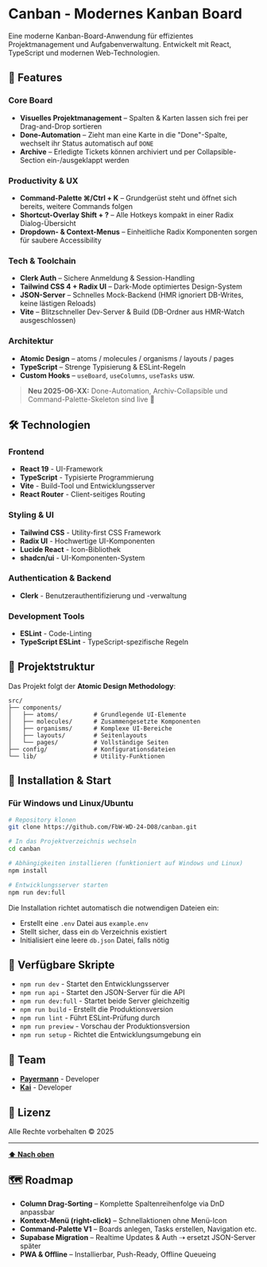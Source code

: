 # Canban - Modernes Kanban Board

Eine moderne Kanban-Board-Anwendung für effizientes Projektmanagement und Aufgabenverwaltung. Entwickelt mit React, TypeScript und modernen Web-Technologien.

## 🚀 Features

### Core Board

- **Visuelles Projektmanagement** – Spalten & Karten lassen sich frei per Drag-and-Drop sortieren
- **Done-Automation** – Zieht man eine Karte in die "Done"-Spalte, wechselt ihr Status automatisch auf `DONE`
- **Archive** – Erledigte Tickets können archiviert und per Collapsible-Section ein-/ausgeklappt werden

### Productivity & UX

- **Command-Palette ⌘/Ctrl + K** – Grundgerüst steht und öffnet sich bereits, weitere Commands folgen
- **Shortcut-Overlay Shift + ?** – Alle Hotkeys kompakt in einer Radix Dialog-Übersicht
- **Dropdown- & Context-Menus** – Einheitliche Radix Komponenten sorgen für saubere Accessibility

### Tech & Toolchain

- **Clerk Auth** – Sichere Anmeldung & Session-Handling
- **Tailwind CSS 4 + Radix UI** – Dark-Mode optimiertes Design-System
- **JSON-Server** – Schnelles Mock-Backend (HMR ignoriert DB-Writes, keine lästigen Reloads)
- **Vite** – Blitzschneller Dev-Server & Build (DB-Ordner aus HMR-Watch ausgeschlossen)

### Architektur

- **Atomic Design** – atoms / molecules / organisms / layouts / pages
- **TypeScript** – Strenge Typisierung & ESLint-Regeln
- **Custom Hooks** – `useBoard`, `useColumns`, `useTasks` usw.

> **Neu 2025-06-XX:** Done-Automation, Archiv-Collapsible und Command-Palette-Skeleton sind live 🚀

## 🛠️ Technologien

### Frontend

- **React 19** - UI-Framework
- **TypeScript** - Typisierte Programmierung
- **Vite** - Build-Tool und Entwicklungsserver
- **React Router** - Client-seitiges Routing

### Styling & UI

- **Tailwind CSS** - Utility-first CSS Framework
- **Radix UI** - Hochwertige UI-Komponenten
- **Lucide React** - Icon-Bibliothek
- **shadcn/ui** - UI-Komponenten-System

### Authentication & Backend

- **Clerk** - Benutzerauthentifizierung und -verwaltung

### Development Tools

- **ESLint** - Code-Linting
- **TypeScript ESLint** - TypeScript-spezifische Regeln

## 📁 Projektstruktur

Das Projekt folgt der **Atomic Design Methodology**:

```
src/
├── components/
│   ├── atoms/          # Grundlegende UI-Elemente
│   ├── molecules/      # Zusammengesetzte Komponenten
│   ├── organisms/      # Komplexe UI-Bereiche
│   ├── layouts/        # Seitenlayouts
│   └── pages/          # Vollständige Seiten
├── config/             # Konfigurationsdateien
└── lib/                # Utility-Funktionen
```

## 🚦 Installation & Start

### Für Windows und Linux/Ubuntu

```bash
# Repository klonen
git clone https://github.com/FbW-WD-24-D08/canban.git

# In das Projektverzeichnis wechseln
cd canban

# Abhängigkeiten installieren (funktioniert auf Windows und Linux)
npm install

# Entwicklungsserver starten
npm run dev:full
```

Die Installation richtet automatisch die notwendigen Dateien ein:

- Erstellt eine `.env` Datei aus `example.env`
- Stellt sicher, dass ein `db` Verzeichnis existiert
- Initialisiert eine leere `db.json` Datei, falls nötig

## 📝 Verfügbare Skripte

- `npm run dev` - Startet den Entwicklungsserver
- `npm run api` - Startet den JSON-Server für die API
- `npm run dev:full` - Startet beide Server gleichzeitig
- `npm run build` - Erstellt die Produktionsversion
- `npm run lint` - Führt ESLint-Prüfung durch
- `npm run preview` - Vorschau der Produktionsversion
- `npm run setup` - Richtet die Entwicklungsumgebung ein

## 👥 Team

- **[Payermann](https://github.com/payermann)** - Developer
- **[Kai](https://github.com/2701kai)** - Developer

## 📄 Lizenz

Alle Rechte vorbehalten © 2025

---

**[⬆️ Nach oben](#canban---modernes-kanban-board)**

## 🗺️ Roadmap

- **Column Drag-Sorting** – Komplette Spaltenreihenfolge via DnD anpassbar
- **Kontext-Menü (right-click)** – Schnellaktionen ohne Menü-Icon
- **Command-Palette V1** – Boards anlegen, Tasks erstellen, Navigation etc.
- **Supabase Migration** – Realtime Updates & Auth ⇢ ersetzt JSON-Server später
- **PWA & Offline** – Installierbar, Push-Ready, Offline Queueing
